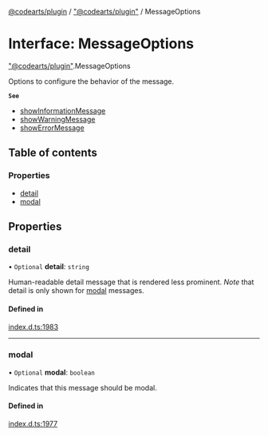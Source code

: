 [@codearts/plugin](../README.md) / ["@codearts/plugin"](../modules/_codearts_plugin_.md) / MessageOptions

# Interface: MessageOptions

["@codearts/plugin"](../modules/_codearts_plugin_.md).MessageOptions

Options to configure the behavior of the message.

**`See`**

 - [showInformationMessage](../modules/codearts_plugin_.window.md#showinformationmessage)
 - [showWarningMessage](../modules/codearts_plugin_.window.md#showwarningmessage)
 - [showErrorMessage](../modules/codearts_plugin_.window.md#showerrormessage)

## Table of contents

### Properties

- [detail](codearts_plugin_.MessageOptions.md#detail)
- [modal](codearts_plugin_.MessageOptions.md#modal)

## Properties

### detail

• `Optional` **detail**: `string`

Human-readable detail message that is rendered less prominent. _Note_ that detail
is only shown for [modal](codearts_plugin_.MessageOptions.md#modal) messages.

#### Defined in

[index.d.ts:1983](https://github.com/huaweicloud/cloudide-plugin-api/blob/4d28848/index.d.ts#L1983)

___

### modal

• `Optional` **modal**: `boolean`

Indicates that this message should be modal.

#### Defined in

[index.d.ts:1977](https://github.com/huaweicloud/cloudide-plugin-api/blob/4d28848/index.d.ts#L1977)
